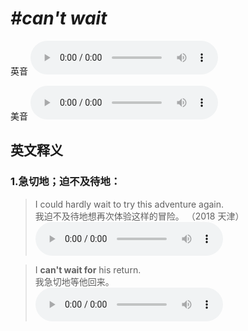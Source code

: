 # ***\#can't wait*** 
英音
<audio src="./media/can’t wait1_AAC.aac" controls="controls"></audio>

美音
<audio src="./media/can’t wait2_AAC.aac" controls="controls"></audio>



  

英文释义
---
### 1.**急切地；迫不及待地：**  

 > I could hardly wait to try this adventure again.  
 > 我迫不及待地想再次体验这样的冒险。  （2018 天津）  
<audio src="./media/I could hardly wait to try this adventure again2_AAC.aac" controls="controls"></audio>

 > I **can't wait for** his return.  
 > 我急切地等他回来。    
<audio src="./media/7-wait.aac" controls="controls"></audio>


